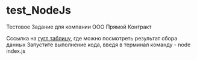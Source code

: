 # test_NodeJs

Тестовое Задание для компании ООО Прямой Контракт

Сссылка на [гугл таблицу](https://docs.google.com/spreadsheets/d/1SPEEJ3iCW-DilVSHwsFMWe47dcA9AdZXoArlCRPqJPI/edit?gid=0#gid=0), где можно посмотреть результат сбора данных
Запустите выполнение кода, введя в терминал команду - node index.js
